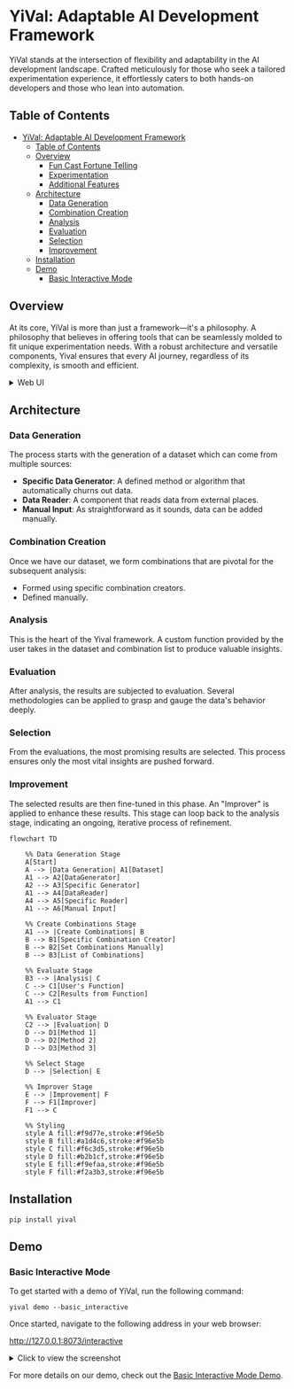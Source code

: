 # YiVal: Adaptable AI Development Framework

YiVal stands at the intersection of flexibility and adaptability in the AI development landscape. Crafted meticulously for those who seek a tailored experimentation experience, it effortlessly caters to both hands-on developers and those who lean into automation.

## Table of Contents

- [YiVal: Adaptable AI Development Framework](#yival-adaptable-ai-development-framework)
    - [Table of Contents](#table-of-contents)
    - [Overview](#overview)
        - [Fun Cast Fortune Telling](#fun-cast-fortune-telling)
        - [Experimentation](#experimentation)
        - [Additional Features](#additional-features)
    - [Architecture](#architecture)
        - [Data Generation](#data-generation)
        - [Combination Creation](#combination-creation)
        - [Analysis](#analysis)
        - [Evaluation](#evaluation)
        - [Selection](#selection)
        - [Improvement](#improvement)
    - [Installation](#installation)
    - [Demo](#demo)
        - [Basic Interactive Mode](#basic-interactive-mode)

## Overview

At its core, YiVal is more than just a framework—it's a philosophy. A philosophy that believes in offering tools that can be seamlessly molded to fit unique experimentation needs. With a robust architecture and versatile components, Yival ensures that every AI journey, regardless of its complexity, is smooth and efficient.

<details>
<summary> Web UI</summary>

### Fun Cast Fortune Telling

Dive into the world of YiChing and discover your fortune on our index page. A fun and interactive way to get started with Yival.
<img width="1344" alt="Screenshot 2023-08-16 at 10 50 57 PM" src="https://github.com/YiVal/YiVal/assets/1544154/b5c04295-7809-4331-8cce-cc4a1ceea73c">

### Experimentation

- **Experiment Result Analysis**: Gain insights into aggregated outputs for each combination, evaluator outcomes, average latency, token usage, and sample test case results. The best combinations will be highlighted for ease of reference.
<img width="1360" alt="Screenshot 2023-08-16 at 10 51 57 PM" src="https://github.com/YiVal/YiVal/assets/1544154/054e7659-ceb1-4048-af4e-301958b0b675">

- **Data Analysis Page**: Delve deep into your experiment data, extracting meaningful insights and patterns that can guide further experimentation.
<img width="1349" alt="Screenshot 2023-08-16 at 10 54 50 PM" src="https://github.com/YiVal/YiVal/assets/1544154/3440b51c-f607-477d-9092-94be94b4ebbe">

- **Detailed Test Results**: A granular look at each test case result for every combination, providing a comprehensive understanding of the experiment's outcomes.
<img width="1321" alt="Screenshot 2023-08-16 at 10 57 22 PM" src="https://github.com/YiVal/YiVal/assets/1544154/8f1f9e04-e94c-473e-b7f8-83e6ce0f16e8">

- **Improver Experiment Result Analysis**: After the improvement phase, see the aggregated outputs for each combination. This includes evaluator outputs, average latency, token usage, and sample test cases, with the best combinations highlighted.
<img width="1322" alt="Screenshot 2023-08-16 at 10 57 58 PM" src="https://github.com/YiVal/YiVal/assets/1544154/fd087b34-d3d4-48bb-800e-68cf09e47e5d">

- **Improver Detailed Test Results**: Post-improvement, this page offers a detailed view of each test case result for every combination, showcasing the enhancement in results.
<img width="1283" alt="Screenshot 2023-08-16 at 10 58 18 PM" src="https://github.com/YiVal/YiVal/assets/1544154/3145de90-04b4-4cd6-8405-fae0ecb40545">

### Additional Features

- **Export Data**: Securely store and export your experiment for future reference or to share with peers.
<img width="295" alt="Screenshot 2023-08-16 at 10 59 01 PM" src="https://github.com/YiVal/YiVal/assets/1544154/2664fd03-0a3c-43ff-b065-8ea6cf440158">

- **Rating**: Human touch matters. Add ratings to each test case on the experiment results page based on configurable criteria.
<img width="1132" alt="Screenshot 2023-08-16 at 10 59 18 PM" src="https://github.com/YiVal/YiVal/assets/1544154/87161a42-711a-4fc5-bb87-93e79d745554">

- **Interactive Mode**: Flexibility at its best. Enter new test cases for combinations, tailoring your experimentation in real-time.
<img width="1358" alt="Screenshot 2023-08-16 at 11 02 37 PM" src="https://github.com/YiVal/YiVal/assets/1544154/f2ed3997-5f3c-4376-89a8-3ed3c5df0720">

</details>

## Architecture

### Data Generation

The process starts with the generation of a dataset which can come from multiple sources:

- **Specific Data Generator**: A defined method or algorithm that automatically churns out data.
- **Data Reader**: A component that reads data from external places.
- **Manual Input**: As straightforward as it sounds, data can be added manually.

### Combination Creation

Once we have our dataset, we form combinations that are pivotal for the subsequent analysis:

- Formed using specific combination creators.
- Defined manually.

### Analysis

This is the heart of the Yival framework. A custom function provided by the user takes in the dataset and combination list to produce valuable insights.

### Evaluation

After analysis, the results are subjected to evaluation. Several methodologies can be applied to grasp and gauge the data's behavior deeply.

### Selection

From the evaluations, the most promising results are selected. This process ensures only the most vital insights are pushed forward.

### Improvement

The selected results are then fine-tuned in this phase. An "Improver" is applied to enhance these results. This stage can loop back to the analysis stage, indicating an ongoing, iterative process of refinement.

```mermaid
flowchart TD

    %% Data Generation Stage
    A[Start]
    A --> |Data Generation| A1[Dataset]
    A1 --> A2[DataGenerator]
    A2 --> A3[Specific Generator]
    A1 --> A4[DataReader]
    A4 --> A5[Specific Reader]
    A1 --> A6[Manual Input]

    %% Create Combinations Stage
    A1 --> |Create Combinations| B
    B --> B1[Specific Combination Creator]
    B --> B2[Set Combinations Manually]
    B --> B3[List of Combinations]

    %% Evaluate Stage
    B3 --> |Analysis| C
    C --> C1[User's Function]
    C --> C2[Results from Function]
    A1 --> C1

    %% Evaluator Stage
    C2 --> |Evaluation| D
    D --> D1[Method 1]
    D --> D2[Method 2]
    D --> D3[Method 3]

    %% Select Stage
    D --> |Selection| E

    %% Improver Stage
    E --> |Improvement| F
    F --> F1[Improver]
    F1 --> C

    %% Styling
    style A fill:#f9d77e,stroke:#f96e5b
    style B fill:#a1d4c6,stroke:#f96e5b
    style C fill:#f6c3d5,stroke:#f96e5b
    style D fill:#b2b1cf,stroke:#f96e5b
    style E fill:#f9efaa,stroke:#f96e5b
    style F fill:#f2a3b3,stroke:#f96e5b
```

## Installation

```
pip install yival
```

## Demo

### Basic Interactive Mode

To get started with a demo of YiVal, run the following command:

```
yival demo --basic_interactive
```

Once started, navigate to the following address in your web browser:

<http://127.0.0.1:8073/interactive>
<details>
  <summary>Click to view the screenshot</summary>
  
  ![Screenshot 2023-08-17 at 10 55 31 PM](https://github.com/YiVal/YiVal/assets/1544154/a720c3ad-1288-4830-8a3d-377d9827f46e)
  
</details>

For more details on our demo, check out the [Basic Interactive Mode Demo](https://github.com/YiVal/YiVal/blob/master/docs/basic_interactive_mode.md#demo).
